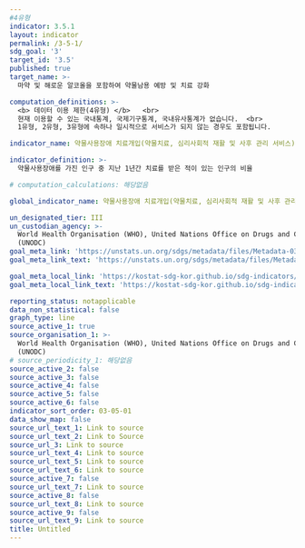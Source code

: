 ```yaml
---
#4유형
indicator: 3.5.1
layout: indicator
permalink: /3-5-1/
sdg_goal: '3'
target_id: '3.5'
published: true
target_name: >-
  마약 및 해로운 알코올을 포함하여 약물남용 예방 및 치료 강화

computation_definitions: >-
  <b> 데이터 이용 제한(4유형) </b>   <br>
  현재 이용할 수 있는 국내통계, 국제기구통계, 국내유사통계가 없습니다.  <br> 
  1유형, 2유형, 3유형에 속하나 일시적으로 서비스가 되지 않는 경우도 포함됩니다.

indicator_name: 약물사용장애 치료개입(약물치료, 심리사회적 재활 및 사후 관리 서비스) 보장범위

indicator_definition: >-
  약물사용장애를 가진 인구 중 지난 1년간 치료를 받은 적이 있는 인구의 비율

# computation_calculations: 해당없음

global_indicator_name: 약물사용장애 치료개입(약물치료, 심리사회적 재활 및 사후 관리 서비스) 보장범위

un_designated_tier: III
un_custodian_agency: >-
  World Health Organisation (WHO), United Nations Office on Drugs and Crime
  (UNODC)
goal_meta_link: 'https://unstats.un.org/sdgs/metadata/files/Metadata-03-05-01.pdf'
goal_meta_link_text: 'https://unstats.un.org/sdgs/metadata/files/Metadata-03-05-01.pdf'

goal_meta_local_link: 'https://kostat-sdg-kor.github.io/sdg-indicators/public/data/Metadata-03-05-01_KOR.pdf'
goal_meta_local_link_text: 'https://kostat-sdg-kor.github.io/sdg-indicators/public/data/Metadata-03-05-01_KOR.pdf'

reporting_status: notapplicable
data_non_statistical: false
graph_type: line
source_active_1: true
source_organisation_1: >-
  World Health Organisation (WHO), United Nations Office on Drugs and Crime
  (UNODC)
# source_periodicity_1: 해당없음
source_active_2: false
source_active_3: false
source_active_4: false
source_active_5: false
source_active_6: false
indicator_sort_order: 03-05-01
data_show_map: false
source_url_text_1: Link to source
source_url_text_2: Link to Source
source_url_3: Link to source
source_url_text_4: Link to source
source_url_text_5: Link to source
source_url_text_6: Link to source
source_active_7: false
source_url_text_7: Link to source
source_active_8: false
source_url_text_8: Link to source
source_active_9: false
source_url_text_9: Link to source
title: Untitled
---
```

